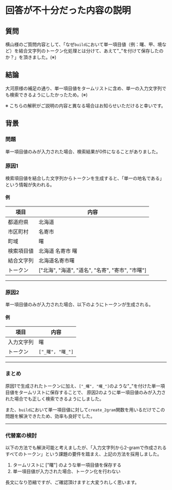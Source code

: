 # 回答が不十分だった内容の説明

## 質問

横山様のご質問内容として、「なぜ`build`において単一項目値（例：曙、甲、境など）を結合文字列のトークン化処理とは分けて、あえて"_"を付けて保存したのか？」を頂きました。(※)

## 結論

大河原様の補足の通り、単一項目値をタームリストに含め、単一の入力文字列でも検索できるようにしたかったため。(※)

※ こちらの解釈がご説明の内容と異なる場合はお知らせいただけると幸いです。

## 背景

### 問題

単一項目値のみが入力された場合、検索結果が0件になることがありました。

### 原因1

検索項目値を結合した文字列からトークンを生成すると、「単一の地名である」という情報が失われる。

#### 例

| 項目         | 内容                              |
|--------------|-----------------------------------|
| 都道府県      | 北海道                            |
| 市区町村      | 名寄市                            |
| 町域         | 曙                                |
| 検索項目値    | 北海道 名寄市 曙                   |
| 結合文字列    | 北海道名寄市曙                     |
| トークン      | ["北海", "海道", "道名", "名寄", "寄市", "市曙"] |

---

### 原因2

単一項目値のみが入力された場合、以下のようにトークンが生成される。

#### 例

| 項目         | 内容              |
|--------------|-------------------|
| 入力文字列   | 曙                |
| トークン     | `["_曙", "曙_"]`  |

---

### まとめ

原因1で生成されたトークンに加え、`["_曙", "曙_"]`のような"_"を付けた単一項目値をタームリストに保存することで、
原因2のように単一項目値のみが入力された場合でも正しく検索できるようにしました。

また、`build`において単一項目値に対して`create_2gram`関数を用いるだけでこの問題を解決できたため、効率も良好でした。

---

### 代替案の検討

以下の方法でも解決可能と考えましたが、「入力文字列から2-gramで作成されるすべてのトークン」という課題の要件を踏まえ、上記の方法を採用しました。

1. タームリストに ["曙"] のような単一項目値を保存する
2. 単一項目値が入力された場合、トークン化を行わない

長文になり恐縮ですが、ご確認頂けますと大変うれしく思います。
